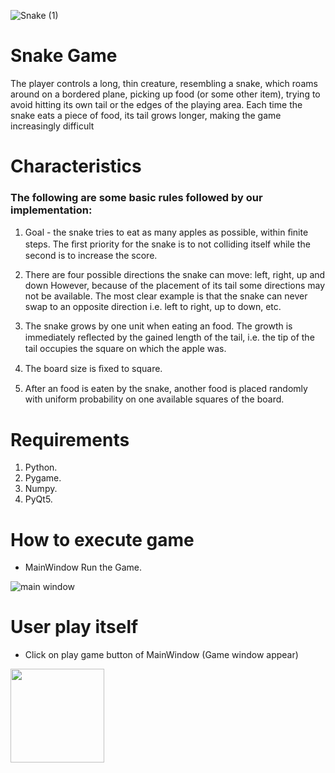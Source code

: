 ![Snake (1)](https://github.com/Ahmedabbas75/AI-Project/assets/119451645/9b9a63a6-3334-4011-bd50-1d3fde2b86b1)

# Snake Game 
The player controls a long, thin creature, resembling a snake, which roams around on a bordered plane, picking up food (or some other item), trying to avoid hitting its own tail or the edges of the playing area. Each time the snake eats a piece of food, its tail grows longer, making the game increasingly difficult

# Characteristics
### The following are some basic rules followed by our implementation:
1. Goal - the snake tries to eat as many apples as possible, within ﬁnite steps.
The ﬁrst priority for the snake is to not colliding itself while the second is to increase the score.

2. There are four possible directions the snake can move: left, right, up and down
However, because of the placement of its tail some directions may not be available.
The most clear example is that the snake can never swap to an opposite direction i.e. left to right, up to down, etc.

3. The snake grows by one unit when eating an food.
The growth is immediately reﬂected by the gained length of the tail, i.e. the tip of the tail occupies the square on which the apple was.

4. The board size is ﬁxed to square.

5. After an food is eaten by the snake, another food is placed randomly with uniform probability on one available squares of the board.

# Requirements
1. Python.
2. Pygame.
3. Numpy. 
4. PyQt5.

# How to execute game
- MainWindow Run the Game.

![main window](https://github.com/Ahmedabbas75/AI-Project/assets/119451645/4adaa350-9d8d-4f78-aebd-5096792a2661)

# User play itself
- Click on play game button of MainWindow (Game window appear)

<img src="https://media.giphy.com/media/vFKqnCdLPNOKc/giphy.gif" width="150" height="150" />







